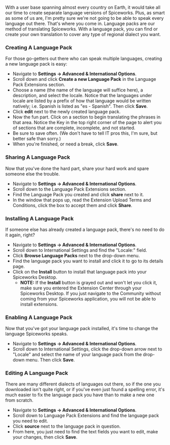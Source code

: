 With a user base spanning almost every country on Earth, it would take all our time to create separate language versions of Spiceworks. Plus, as smart as some of us are, I'm pretty sure we're not going to be able to speak every language out there. That's where you come in. Language packs are our method of translating Spiceworks. With a language pack, you can find or create your own translation to cover any type of regional dialect you want.

### Creating A Language Pack
For those go-getters out there who can speak multiple languages, creating a new language pack is easy:

* Navigate to **Settings &rarr; Advanced & International Options**.
* Scroll down and click **Create a new Language Pack** in the Language Pack Extensions section.
* Choose a name (the name of the language will suffice here), a description, and select the locale. Notice that the languages under locale are listed by a prefix of how that language would be written natively; i.e. Spanish is listed as "es - Spanish". Then click **Save**.
* Click **edit** next to the newly created language pack.
* Now the fun part. Click on a section to begin translating the phrases in that area. Notice the Key in the top right corner of the page to alert you of sections that are complete, incomplete, and not started.
* Be sure to save often. (We don't have to tell IT pros this, I'm sure, but better safe than sorry.)
* When you're finished, or need a break, click **Save**.

### Sharing A Language Pack
Now that you've done the hard part, share your hard work and spare someone else the trouble.

* Navigate to **Settings &rarr; Advanced & International Options**.
* Scroll down to the Language Pack Extensions section.
* Find the Language Pack you created and click **share** next to it.
* In the window that pops up, read the Extension Upload Terms and Conditions, click the box to accept them and click **Share**.

### Installing A Language Pack
If someone else has already created a language pack, there's no need to do it again, right?

* Navigate to **Settings &rarr; Advanced & International Options**.
* Scroll down to International Settings and find the "Locale:" field.
* Click **Browse Language Packs** next to the drop-down menu.
* Find the language pack you want to install and click it to go to its details page.
* Click on the **Install** button to install that language pack into your Spiceworks Desktop.
   * **NOTE:** If the **Install** button is grayed out and won't let you click it, make sure you entered the Extension Center through your Spiceworks Desktop. If you just navigate to the Community without coming from your Spiceworks application, you will not be able to install extensions.

### Enabling A Language Pack
Now that you've got your language pack installed, it's time to change the language Spiceworks speaks.

* Navigate to **Settings &rarr; Advanced & International Options**.
* Scroll down to International Settings, click the drop-down arrow next to "Locale" and select the name of your language pack from the drop-down menu. Then click **Save**.

### Editing A Language Pack
There are many different dialects of languages out there, so if the one you downloaded isn't quite right, or if you've even just found a spelling error, it's much easier to fix the language pack you have than to make a new one from scratch.

* Navigate to **Settings &rarr; Advanced & International Options**.
* Scroll down to Language Pack Extensions and find the language pack you need to edit.
* Click **source** next to the language pack in question.
* From here, you just need to find the text fields you want to edit, make your changes, then click **Save**.
